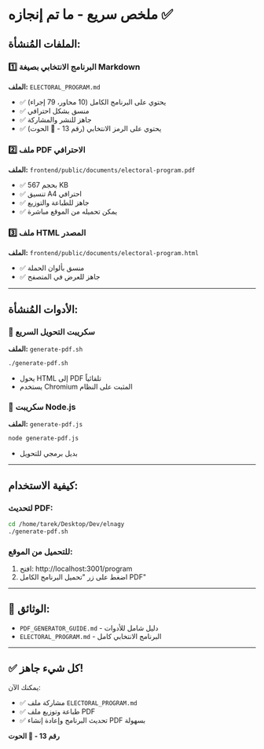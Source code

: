 # ملخص سريع - ما تم إنجازه ✅

## الملفات المُنشأة:

### 1️⃣ البرنامج الانتخابي بصيغة Markdown
**الملف:** `ELECTORAL_PROGRAM.md`
- ✅ يحتوي على البرنامج الكامل (10 محاور، 79 إجراء)
- ✅ منسق بشكل احترافي
- ✅ جاهز للنشر والمشاركة
- ✅ يحتوي على الرمز الانتخابي (رقم 13 - 🐋 الحوت)

### 2️⃣ ملف PDF الاحترافي
**الملف:** `frontend/public/documents/electoral-program.pdf`
- ✅ بحجم 567 KB
- ✅ تنسيق A4 احترافي
- ✅ جاهز للطباعة والتوزيع
- ✅ يمكن تحميله من الموقع مباشرة

### 3️⃣ ملف HTML المصدر
**الملف:** `frontend/public/documents/electoral-program.html`
- ✅ منسق بألوان الحملة
- ✅ جاهز للعرض في المتصفح

---

## الأدوات المُنشأة:

### 📜 سكريبت التحويل السريع
**الملف:** `generate-pdf.sh`
```bash
./generate-pdf.sh
```
- يحول HTML إلى PDF تلقائياً
- يستخدم Chromium المثبت على النظام

### 📜 سكريبت Node.js
**الملف:** `generate-pdf.js`
```bash
node generate-pdf.js
```
- بديل برمجي للتحويل

---

## كيفية الاستخدام:

### لتحديث PDF:
```bash
cd /home/tarek/Desktop/Dev/elnagy
./generate-pdf.sh
```

### للتحميل من الموقع:
1. افتح: http://localhost:3001/program
2. اضغط على زر "تحميل البرنامج الكامل PDF"

---

## 📖 الوثائق:

- `PDF_GENERATOR_GUIDE.md` - دليل شامل للأدوات
- `ELECTORAL_PROGRAM.md` - البرنامج الانتخابي كامل

---

## ✅ كل شيء جاهز!

يمكنك الآن:
- ✅ مشاركة ملف `ELECTORAL_PROGRAM.md`
- ✅ طباعة وتوزيع ملف PDF
- ✅ تحديث البرنامج وإعادة إنشاء PDF بسهولة

**رقم 13 - 🐋 الحوت**
